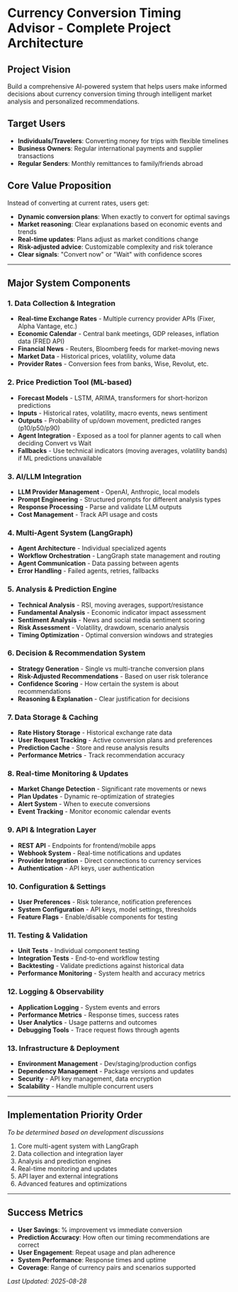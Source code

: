 # Currency Conversion Timing Advisor - Complete Project Architecture

## Project Vision
Build a comprehensive AI-powered system that helps users make informed decisions about currency conversion timing through intelligent market analysis and personalized recommendations.

## Target Users
- **Individuals/Travelers**: Converting money for trips with flexible timelines
- **Business Owners**: Regular international payments and supplier transactions  
- **Regular Senders**: Monthly remittances to family/friends abroad

## Core Value Proposition
Instead of converting at current rates, users get:
- **Dynamic conversion plans**: When exactly to convert for optimal savings
- **Market reasoning**: Clear explanations based on economic events and trends
- **Real-time updates**: Plans adjust as market conditions change
- **Risk-adjusted advice**: Customizable complexity and risk tolerance
- **Clear signals**: "Convert now" or "Wait" with confidence scores

---

## Major System Components

### 1. Data Collection & Integration
- **Real-time Exchange Rates** - Multiple currency provider APIs (Fixer, Alpha Vantage, etc.)
- **Economic Calendar** - Central bank meetings, GDP releases, inflation data (FRED API)
- **Financial News** - Reuters, Bloomberg feeds for market-moving news
- **Market Data** - Historical prices, volatility, volume data
- **Provider Rates** - Conversion fees from banks, Wise, Revolut, etc.

### 2. Price Prediction Tool (ML-based)

- **Forecast Models** - LSTM, ARIMA, transformers for short-horizon predictions
- **Inputs** - Historical rates, volatility, macro events, news sentiment
- **Outputs** - Probability of up/down movement, predicted ranges (p10/p50/p90)
- **Agent Integration** - Exposed as a tool for planner agents to call when deciding Convert vs Wait
- **Fallbacks** - Use technical indicators (moving averages, volatility bands) if ML predictions unavailable


### 3. AI/LLM Integration
- **LLM Provider Management** - OpenAI, Anthropic, local models
- **Prompt Engineering** - Structured prompts for different analysis types
- **Response Processing** - Parse and validate LLM outputs
- **Cost Management** - Track API usage and costs

### 4. Multi-Agent System (LangGraph)
- **Agent Architecture** - Individual specialized agents
- **Workflow Orchestration** - LangGraph state management and routing
- **Agent Communication** - Data passing between agents
- **Error Handling** - Failed agents, retries, fallbacks

### 5. Analysis & Prediction Engine
- **Technical Analysis** - RSI, moving averages, support/resistance
- **Fundamental Analysis** - Economic indicator impact assessment
- **Sentiment Analysis** - News and social media sentiment scoring
- **Risk Assessment** - Volatility, drawdown, scenario analysis
- **Timing Optimization** - Optimal conversion windows and strategies

### 6. Decision & Recommendation System
- **Strategy Generation** - Single vs multi-tranche conversion plans
- **Risk-Adjusted Recommendations** - Based on user risk tolerance
- **Confidence Scoring** - How certain the system is about recommendations
- **Reasoning & Explanation** - Clear justification for decisions

### 7. Data Storage & Caching
- **Rate History Storage** - Historical exchange rate data
- **User Request Tracking** - Active conversion plans and preferences
- **Prediction Cache** - Store and reuse analysis results
- **Performance Metrics** - Track recommendation accuracy

### 8. Real-time Monitoring & Updates
- **Market Change Detection** - Significant rate movements or news
- **Plan Updates** - Dynamic re-optimization of strategies
- **Alert System** - When to execute conversions
- **Event Tracking** - Monitor economic calendar events

### 9. API & Integration Layer
- **REST API** - Endpoints for frontend/mobile apps
- **Webhook System** - Real-time notifications and updates
- **Provider Integration** - Direct connections to currency services
- **Authentication** - API keys, user authentication

### 10. Configuration & Settings
- **User Preferences** - Risk tolerance, notification preferences
- **System Configuration** - API keys, model settings, thresholds
- **Feature Flags** - Enable/disable components for testing

### 11. Testing & Validation
- **Unit Tests** - Individual component testing
- **Integration Tests** - End-to-end workflow testing
- **Backtesting** - Validate predictions against historical data
- **Performance Monitoring** - System health and accuracy metrics

### 12. Logging & Observability
- **Application Logging** - System events and errors
- **Performance Metrics** - Response times, success rates
- **User Analytics** - Usage patterns and outcomes
- **Debugging Tools** - Trace request flows through agents

### 13. Infrastructure & Deployment
- **Environment Management** - Dev/staging/production configs
- **Dependency Management** - Package versions and updates
- **Security** - API key management, data encryption
- **Scalability** - Handle multiple concurrent users

---

## Implementation Priority Order
*To be determined based on development discussions*

1. Core multi-agent system with LangGraph
2. Data collection and integration layer
3. Analysis and prediction engines
4. Real-time monitoring and updates
5. API layer and external integrations
6. Advanced features and optimizations

---

## Success Metrics
- **User Savings**: % improvement vs immediate conversion
- **Prediction Accuracy**: How often our timing recommendations are correct
- **User Engagement**: Repeat usage and plan adherence
- **System Performance**: Response times and uptime
- **Coverage**: Range of currency pairs and scenarios supported

*Last Updated: 2025-08-28*